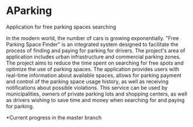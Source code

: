 # AParking
Application for free parking spaces searching 

In the modern world, the number of cars is growing exponentially. "Free Parking Space Finder" is an integrated system designed to facilitate the process of finding and paying for parking for drivers.
The project's area of application includes urban infrastructure and commercial parking zones. The project aims to reduce the time spent on searching for free spots and optimize the use of parking spaces. The application provides users with real-time information about available spaces, allows for parking payment and control of the parking space usage history, as well as receiving notifications about possible violations.
This service can be used by municipalities, owners of private parking lots and shopping centers, as well as drivers wishing to save time and money when searching for and paying for parking.

*Current progress in the master branch
